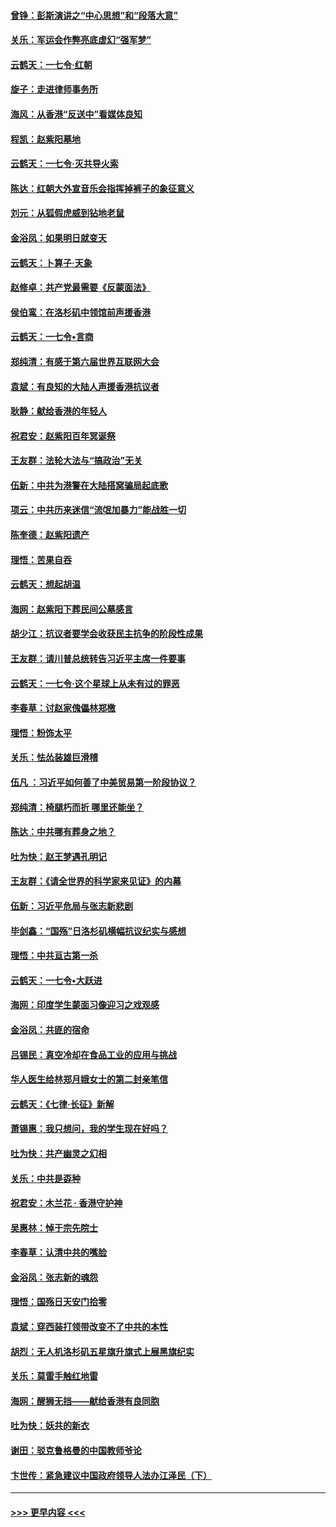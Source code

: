 #### [曾铮：彭斯演讲之“中心思想”和“段落大意”](../pages/nsc993/n11615020.md?t=10271756) 
#### [关乐：军运会作弊亮底虚幻“强军梦”](../pages/nsc993/n11615008.md?t=10271756) 
#### [云鹤天：一七令‧红朝](../pages/nsc993/n11615000.md?t=10271756) 
#### [旋子：走进律师事务所](../pages/nsc993/n11614894.md?t=10271756) 
#### [海风：从香港“反送中”看媒体良知](../pages/nsc993/n11614480.md?t=10271756) 
#### [程凯：赵紫阳墓地](../pages/nsc993/n11614464.md?t=10271756) 
#### [云鹤天：一七令‧灭共导火索](../pages/nsc993/n11613471.md?t=10271756) 
#### [陈达：红朝大外宣音乐会指挥掉裤子的象征意义](../pages/nsc993/n11613456.md?t=10271756) 
#### [刘元：从狐假虎威到钻地老鼠](../pages/nsc993/n11612832.md?t=10271756) 
#### [金浴凤：如果明日就变天](../pages/nsc993/n11611135.md?t=10271756) 
#### [云鹤天：卜算子‧天象](../pages/nsc993/n11609023.md?t=10271756) 
#### [赵修卓：共产党最需要《反蒙面法》](../pages/nsc993/n11608006.md?t=10271756) 
#### [侯伯鸾：在洛杉矶中领馆前声援香港](../pages/nsc993/n11607802.md?t=10271756) 
#### [云鹤天：一七令•言商](../pages/nsc993/n11606248.md?t=10271756) 
#### [郑纯清：有感于第六届世界互联网大会](../pages/nsc993/n11604718.md?t=10271756) 
#### [袁斌：有良知的大陆人声援香港抗议者](../pages/nsc993/n11603673.md?t=10271756) 
#### [耿静：献给香港的年轻人](../pages/nsc993/n11602462.md?t=10271756) 
#### [祝君安：赵紫阳百年冥诞祭](../pages/nsc993/n11601386.md?t=10271756) 
#### [王友群：法轮大法与“搞政治”无关](../pages/nsc993/n11601658.md?t=10271756) 
#### [伍新：中共为港警在大陆搭窝骗局起底歌](../pages/nsc993/n11601536.md?t=10271756) 
#### [项云：中共历来迷信“流氓加暴力”能战胜一切](../pages/nsc993/n11601496.md?t=10271756) 
#### [陈奎德：赵紫阳遗产](../pages/nsc993/n11601444.md?t=10271756) 
#### [理悟：苦果自吞](../pages/nsc993/n11601385.md?t=10271756) 
#### [云鹤天：想起胡温](../pages/nsc993/n11600033.md?t=10271756) 
#### [海网：赵紫阳下葬民间公墓感言](../pages/nsc993/n11600021.md?t=10271756) 
#### [胡少江：抗议者要学会收获民主抗争的阶段性成果](../pages/nsc993/n11599626.md?t=10271756) 
#### [王友群：请川普总统转告习近平主席一件要事](../pages/nsc993/n11599533.md?t=10271756) 
#### [云鹤天：一七令‧这个星球上从未有过的罪恶](../pages/nsc993/n11598881.md?t=10271756) 
#### [李春草：讨赵家傀儡林郑檄](../pages/nsc993/n11598789.md?t=10271756) 
#### [理悟：粉饰太平](../pages/nsc993/n11598776.md?t=10271756) 
#### [关乐：怯怂装雄巨滑稽](../pages/nsc993/n11598767.md?t=10271756) 
#### [伍凡 ：习近平如何善了中美贸易第一阶段协议？](../pages/nsc993/n11596305.md?t=10271756) 
#### [郑纯清：椅腿朽而折 哪里还能坐？](../pages/nsc993/n11596273.md?t=10271756) 
#### [陈达：中共哪有葬身之地？](../pages/nsc993/n11596253.md?t=10271756) 
#### [吐为快：赵王梦遇孔明记](../pages/nsc993/n11596208.md?t=10271756) 
#### [王友群：《请全世界的科学家来见证》的内幕](../pages/nsc993/n11594091.md?t=10271756) 
#### [伍新：习近平危局与张志新悲剧](../pages/nsc993/n11594089.md?t=10271756) 
#### [毕剑鑫：“国殇”日洛杉矶横幅抗议纪实与感想](../pages/nsc993/n11591301.md?t=10271756) 
#### [理悟：中共亘古第一杀](../pages/nsc993/n11590734.md?t=10271756) 
#### [云鹤天：一七令•大跃进](../pages/nsc993/n11590699.md?t=10271756) 
#### [海网：印度学生蒙面习像迎习之戏观感](../pages/nsc993/n11590675.md?t=10271756) 
#### [金浴凤：共匪的宿命](../pages/nsc993/n11586383.md?t=10271756) 
#### [吕锡民：真空冷却在食品工业的应用与挑战](../pages/nsc993/n11585819.md?t=10271756) 
#### [华人医生给林郑月娥女士的第二封亲笔信](../pages/nsc993/n11585124.md?t=10271756) 
#### [云鹤天：《七律·长征》新解](../pages/nsc993/n11584578.md?t=10271756) 
#### [萧锡惠：我只想问，我的学生现在好吗？](../pages/nsc993/n11583828.md?t=10271756) 
#### [吐为快：共产幽灵之幻相](../pages/nsc993/n11583224.md?t=10271756) 
#### [关乐：中共是孬种](../pages/nsc993/n11582099.md?t=10271756) 
#### [祝君安：木兰花 · 香港守护神](../pages/nsc993/n11581782.md?t=10271756) 
#### [吴惠林：悼于宗先院士](../pages/nsc993/n11580283.md?t=10271756) 
#### [李春草：认清中共的嘴脸](../pages/nsc993/n11579954.md?t=10271756) 
#### [金浴凤：张志新的魂怨](../pages/nsc993/n11579913.md?t=10271756) 
#### [理悟：国殇日天安门拾零](../pages/nsc993/n11579843.md?t=10271756) 
#### [袁斌：穿西装打领带改变不了中共的本性](../pages/nsc993/n11579814.md?t=10271756) 
#### [胡烈：无人机洛杉矶五星旗升旗式上展黑旗纪实](../pages/nsc993/n11579322.md?t=10271756) 
#### [关乐：莫雷手触红地雷](../pages/nsc993/n11577862.md?t=10271756) 
#### [海网：醒狮无挡——献给香港有良同胞](../pages/nsc993/n11577835.md?t=10271756) 
#### [吐为快：妖共的新衣](../pages/nsc993/n11577575.md?t=10271756) 
#### [谢田：驳克鲁格曼的中国教师爷论](../pages/nsc993/n11575034.md?t=10271756) 
#### [卞世传：紧急建议中国政府领导人法办江泽民（下）](../pages/nsc993/n11573390.md?t=10271756) 

----
#### [ >>> 更早内容 <<< ](../indexes/nsc993-earlier.md)

